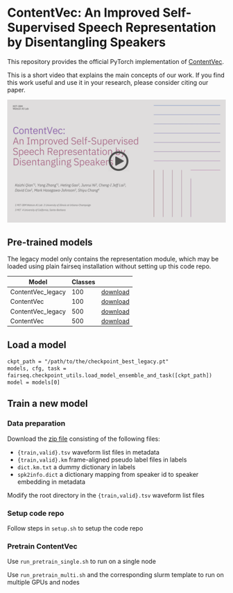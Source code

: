 # ContentVec: An Improved Self-Supervised Speech Representation by Disentangling Speakers 

This repository provides the official PyTorch implementation of [ContentVec](https://arxiv.org/abs/2204.09224).

This is a short video that explains the main concepts of our work. If you find this work useful and use it in your research, please consider citing our paper.

[![ContentVec](./assets/cover.png)](https://youtu.be/aiGp1g-dCY4)


## Pre-trained models
The legacy model only contains the representation module, which may be loaded using plain fairseq installation without setting up this code repo.

|Model | Classes |  |
|---|---|---|
|ContentVec_legacy | 100 | [download](https://ibm.box.com/s/t76fff0dciyjqt1db03y48323qp99bg9)
|ContentVec | 100 | [download](https://ibm.box.com/s/oxly542k5v3bhkfw6g8esatxziarymam)
|ContentVec_legacy | 500 | [download](https://ibm.box.com/s/z1wgl1stco8ffooyatzdwsqn2psd9lrr)
|ContentVec | 500 | [download](https://ibm.box.com/s/nv35hsry0v2y595etzysgnn2amsxxb0u)


## Load a model
```
ckpt_path = "/path/to/the/checkpoint_best_legacy.pt"
models, cfg, task = fairseq.checkpoint_utils.load_model_ensemble_and_task([ckpt_path])
model = models[0]
```


## Train a new model
### Data preparation
Download the [zip file](https://ibm.box.com/s/3snda5zxz9o0tjw8vc072hykqxtub3nm) consisting of the following files:
- `{train,valid}.tsv` waveform list files in metadata
- `{train,valid}.km` frame-aligned pseudo label files in labels
- `dict.km.txt` a dummy dictionary in labels
- `spk2info.dict` a dictionary mapping from speaker id to speaker embedding in metadata

Modify the root directory in the `{train,valid}.tsv` waveform list files

### Setup code repo
Follow steps in `setup.sh` to setup the code repo

### Pretrain ContentVec
Use `run_pretrain_single.sh` to run on a single node

Use `run_pretrain_multi.sh` and the corresponding slurm template to run on multiple GPUs and nodes
